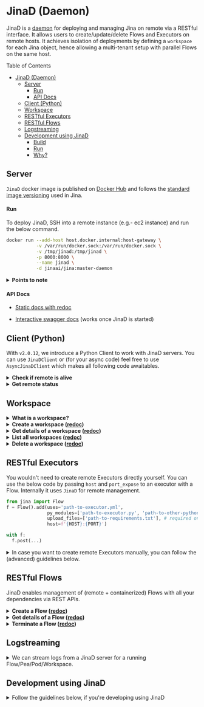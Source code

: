 # JinaD (Daemon)

JinaD is a [daemon](https://en.wikipedia.org/wiki/Daemon_(computing)) for deploying and managing Jina on remote via a RESTful interface. It allows users to create/update/delete Flows and Executors on remote hosts. It achieves isolation of deployments by defining a `workspace` for each Jina object, hence allowing a multi-tenant setup with parallel Flows on the same host.


<!-- START doctoc generated TOC please keep comment here to allow auto update -->
<!-- DON'T EDIT THIS SECTION, INSTEAD RE-RUN doctoc TO UPDATE -->
Table of Contents

- [JinaD (Daemon)](#jinad-daemon)
  - [Server](#server)
      - [Run](#run)
      - [API Docs](#api-docs)
  - [Client (Python)](#client-python)
  - [Workspace](#workspace)
  - [RESTful Executors](#restful-executors)
  - [RESTful Flows](#restful-flows)
  - [Logstreaming](#logstreaming)
  - [Development using JinaD](#development-using-jinad)
      - [Build](#build)
      - [Run](#run-1)
      - [Why?](#why)

<!-- END doctoc generated TOC please keep comment here to allow auto update -->


## Server

`JinaD` docker image is published on [Docker Hub](https://hub.docker.com/r/jinaai/jina/tags?page=1&ordering=last_updated&name=-daemon) and follows the [standard image versioning](https://github.com/jina-ai/jina/blob/master/RELEASE.md#docker-image-versioning) used in Jina.

#### Run

To deploy JinaD, SSH into a remote instance (e.g.- ec2 instance) and run the below command.

```bash
docker run --add-host host.docker.internal:host-gateway \
           -v /var/run/docker.sock:/var/run/docker.sock \
           -v /tmp/jinad:/tmp/jinad \
           -p 8000:8000 \
           --name jinad \
           -d jinaai/jina:master-daemon
```

<details>
<summary><strong>Points to note</strong></summary>

- You can change the port via the `-p` argument. Following code assumes that `HOST` is the public IP of the above instance and `PORT` is as passed in the docker run cpmmand.

- `JinaD` should always be deployed as a docker container. Simply starting the server using `jinad` command would not work.

</details>

#### API Docs

- [Static docs with redoc](https://api.jina.ai/daemon/)

- [Interactive swagger docs](http://localhost:8000/docs) (works once JinaD is started)

## Client (Python)

With `v2.0.12`, we introduce a Python Client to work with JinaD servers. You can use `JinaDClient` or (for your async code) feel free to use `AsyncJinaDClient` which makes all following code awaitables.

<details>
<summary><strong>Check if remote is alive</strong></summary>

<!-- #### Connect from local -->

```python
from daemon.clients import JinaDClient
client = JinaDClient(host=HOST, port=PORT)
assert client.alive

# OR,
from daemon.clients import AsyncJinaDClient
client = AsyncJinaDClient(host=HOST, port=PORT)
assert await client.alive
```

</details>

<details>
<summary><strong>Get remote status</strong></summary>

```python
from daemon.clients import JinaDClient
client = JinaDClient(host=HOST, port=PORT)
client.status
```

<details>
<summary>Example response</summary>

```text
{
  'jina' {
    'jina': '2.0.11',
    ...
  },
  'envs': {
    ...
  },
  'workspaces': {
    ...
  },
  'peas': {
    ...
  },
  'pods': {
    ...
  }
  'flows': {
    ...
  }
}
```

</details>
</details>


## Workspace

<details>
<summary><strong>What is a workspace?</strong></summary>

Workspace is the entrypoint for all objects in JinaD. It primarily represents 3 things.

1. **Docker Image**

    All objects created by JinaD are containerized. Workspace is responsible for building the base image. You can customize each image with the help of a `.jinad` file and a `requirements.txt` file.

2. **Docker Network**

    Workspace is also responsible for managing a private `bridge` network for all child containers. This provides network isolation from other workspaces, while allowing all containers inside the same workspace to communicate.

3. **Local work directory**

    All the files used to manage a Jina object or created by a Jina object are stored here. This directory is exposed to all child containers. These can be:
     - config files (e.g.- Flow/Executor YAML, Python modules etc),
     - data written by your Executor
     - logs (created by `fluentd`)
     - `.jinad` file
     - `requirements.txt` file

4. **Special files**

   - `.jinad` is an optional file defining how the base image is built. Following arguments are supported.

     ```ini
     build = default                 ; NOTE: devel/default, (gpu: to be added).
     python = 3.7                    ; NOTE: 3.7, 3.8, 3.9 allowed.
     jina = 2.0.rc7                  ; NOTE: to be added.
     ports = 45678                   ; NOTE: comma separated ports to be mapped.
     run = "python app.py 45678"     ; NOTE: command to start a Jina project on remote.
     ```

     You can also deploy an end-to-end Jina project on remote using the following steps.
     - Include a `.jinad` file with `run` set to your default entrypoint (e.g. - `python app.py`)
     - Upload all your files including `.jinad` during workspace creation.
     - This will deploy a custom container with your project

   - `requirements.txt` defines all python packages to be installed using `pip` in the base image.

     ```text
     annoy
     torch>=1.8.0
     tensorflow
     ```

</details>

<details>
<summary><strong>Create a workspace (<a href="https://api.jina.ai/daemon/#operation/_create_workspaces_post">redoc</a>)</strong></summary>

Create a directory (say `awesome_project`) on local which has all your files (`yaml`, `py_modules`, `requirements.txt`, `.jinad` etc.)

```python
from daemon.clients import JinaDClient
client = JinaDClient(host=HOST, port=PORT)
my_workspace_id = client.workspaces.create(paths=['path_to_awesome_project'])
```

<details>
<summary>Example response</summary>

  ```text

     JinaDClient@16018[I]:uploading 3 file(s): flow.yml, requirements.txt, .jinad
  🌏 36f9d7f70145 DaemonWorker1 INFO  ---> 70578df55b1c
  🌏 36f9d7f70145 DaemonWorker1 INFO Step 4/7 : ARG PIP_REQUIREMENTS
  🌏 36f9d7f70145 DaemonWorker1 INFO  ---> Running in e1588f87b32c
  🌏 36f9d7f70145 DaemonWorker1 INFO Removing intermediate container e1588f87b32c
  🌏 36f9d7f70145 DaemonWorker1 INFO  ---> 9f715ea59f8a
  🌏 36f9d7f70145 DaemonWorker1 INFO Step 5/7 : RUN if [ -n "$PIP_REQUIREMENTS" ]; then         echo "Installing
  ${PIP_REQUIREMENTS}";         for package in ${PIP_REQUIREMENTS}; do             pip install "${package}";         done;     fi
  🌏 36f9d7f70145 DaemonWorker1 INFO  ---> Running in e9018896b366
  🌏 36f9d7f70145 DaemonWorker1 INFO Installing tinydb sklearn
  🌏 36f9d7f70145 DaemonWorker1 INFO Collecting tinydb
  🌏 36f9d7f70145 DaemonWorker1 INFO   Downloading tinydb-4.5.1-py3-none-any.whl (23 kB)
  🌏 36f9d7f70145 DaemonWorker1 INFO Requirement already satisfied: typing-extensions<4.0.0,>=3.10.0 in
  /usr/local/lib/python3.7/site-packages (from tinydb) (3.10.0.0)
  🌏 36f9d7f70145 DaemonWorker1 INFO Installing collected packages: tinydb
  🌏 36f9d7f70145 DaemonWorker1 INFO Successfully installed tinydb-4.5.1
  🌏 36f9d7f70145 DaemonWorker1 WARNING WARNING: Running pip as the 'root' user can result in broken permissions and conflicting
  behaviour with the system package manager. It is recommended to use a virtual environment instead:
  https://pip.pypa.io/warnings/venv
  🌏 36f9d7f70145 DaemonWorker1 INFO Collecting sklearn
  🌏 36f9d7f70145 DaemonWorker1 INFO   Downloading sklearn-0.0.tar.gz (1.1 kB)
  🌏 36f9d7f70145 DaemonWorker1 INFO Collecting scikit-learn
  🌏 36f9d7f70145 DaemonWorker1 INFO   Downloading scikit_learn-0.24.2-cp37-cp37m-manylinux2010_x86_64.whl (22.3 MB)
  🌏 36f9d7f70145 DaemonWorker1 INFO Collecting joblib>=0.11
  🌏 36f9d7f70145 DaemonWorker1 INFO   Downloading joblib-1.0.1-py3-none-any.whl (303 kB)
  🌏 36f9d7f70145 DaemonWorker1 INFO Requirement already satisfied: numpy>=1.13.3 in /usr/local/lib/python3.7/site-packages (from
  scikit-learn->sklearn) (1.21.1)
  🌏 36f9d7f70145 DaemonWorker1 INFO Collecting scipy>=0.19.1
  🌏 36f9d7f70145 DaemonWorker1 INFO   Downloading scipy-1.7.0-cp37-cp37m-manylinux_2_5_x86_64.manylinux1_x86_64.whl (28.5 MB)
  🌏 36f9d7f70145 DaemonWorker1 INFO Collecting threadpoolctl>=2.0.0
  🌏 36f9d7f70145 DaemonWorker1 INFO   Downloading threadpoolctl-2.2.0-py3-none-any.whl (12 kB)
  🌏 36f9d7f70145 DaemonWorker1 INFO Building wheels for collected packages: sklearn
  🌏 36f9d7f70145 DaemonWorker1 INFO   Building wheel for sklearn (setup.py): started
  🌏 36f9d7f70145 DaemonWorker1 INFO   Building wheel for sklearn (setup.py): finished with status 'done'
  🌏 36f9d7f70145 DaemonWorker1 INFO   Created wheel for sklearn: filename=sklearn-0.0-py2.py3-none-any.whl size=1309 sha256=ac85019415e0eeebf468e2f71c43d8ff9b78131eaaccce89e34bb5ba8a2473ca
  🌏 36f9d7f70145 DaemonWorker1 INFO Successfully built sklearn
  🌏 36f9d7f70145 DaemonWorker1 INFO Installing collected packages: threadpoolctl, scipy, joblib, scikit-learn, sklearn
  🌏 36f9d7f70145 DaemonWorker1 INFO Successfully installed joblib-1.0.1 scikit-learn-0.24.2 scipy-1.7.0 sklearn-0.0 threadpoolctl-2.2.0
  🌏 36f9d7f70145 DaemonWorker1 WARNING WARNING: Running pip as the 'root' user can result in broken permissions and conflicting behaviour with the system package manager. It is recommended to
  use a virtual environment instead: https://pip.pypa.io/warnings/venv
  🌎  Workspace: Creating...    JinaDClient@16018[I]:jworkspace-480ec0d8-ea02-4adb-8e02-04cd27962863 created successfully
  ```

</details>
</details>

<details>
<summary><strong>Get details of a workspace (<a href="https://api.jina.ai/daemon/#operation/_list_workspaces__id__get">redoc</a>)</strong></summary>

```python
from daemon.clients import JinaDClient
client = JinaDClient(host=HOST, port=PORT)
client.workspaces.get(my_workspace_id)
```

<details>
<summary>Example response</summary>

```text
{
  'time_created': '2021-07-26T17:31:29.326049',
  'state': 'ACTIVE',
  'metadata': {
    'image_id': '97b0cb4860',
    'image_name': 'jworkspace:480ec0d8-ea02-4adb-8e02-04cd27962863',
    'network': '8dcd21b98a',
    'workdir': '/tmp/jinad/jworkspace-480ec0d8-ea02-4adb-8e02-04cd27962863',
    'container_id': None,
    'managed_objects': []
  },
  'arguments': {
    'files': ['flow.yml', 'requirements.txt', '.jinad'],
    'jinad': {
      'build': 'default',
      'dockerfile': '/usr/local/lib/python3.7/site-packages/daemon/Dockerfiles/default.Dockerfile'
    },
    'requirements': 'tinydb sklearn'
  }
}
```

</details>
</details>

<details>
<summary><strong>List all workspaces (<a href="https://api.jina.ai/daemon/#operation/_get_items_workspaces_get">redoc</a>)</strong></summary>

```python
client.workspaces.list()
```

<details>
<summary>Example response</summary>

```text
{
  'jworkspace-2b017b8f-19af-4d78-9364-6404447d91ac': {
    ...
  },
  'jworkspace-8fec6449-2824-4913-9c06-3d0ec1314674': {
    ...
  },
  'jworkspace-41dbe23a-9ecd-4e84-8df2-8dd6295a55b4': {
    ...
  },
  'jworkspace-0cc90166-5ce2-4702-9d30-0ff8f3598a9f': {
    ...
  },
  'jworkspace-be53f490-549a-4335-831a-5fb13a1de754': {
    ...
  },
  'jworkspace-48319ab9-6c36-4e2d-b687-dd0ab498cb4f': {
    ...
  }
}
```

</details>
</details>

<details>
<summary><strong>Delete a workspace (<a href="https://api.jina.ai/daemon/#operation/_delete_workspaces__id__delete">redoc</a>)</strong></summary>

```python
assert client.workspaces.delete(id=workspace_id)
```

</details>

## RESTful Executors

You wouldn't need to create remote Executors directly yourself. You can use the below code by passing `host` and `port_expose` to an executor with a Flow. Internally it uses `JinaD` for remote management.

```python
from jina import Flow
f = Flow().add(uses='path-to-executor.yml',
               py_modules=['path-to-executor.py', 'path-to-other-python-files.py'],
               upload_files=['path-to-requirements.txt'], # required only if additional pip packages are to be installed
               host=f'{HOST}:{PORT}')

with f:
  f.post(...)

```

<details>
<summary>In case you want to create remote Executors manually, you can follow the (advanced) guidelines below.</summary>

<details>
<summary><strong>Get all accepted arguments (<a href="https://api.jina.ai/daemon/#operation/_fetch_pea_params_peas_arguments_get">redoc</a>)</strong></summary>

```python
# Learn about payload
from daemon.clients import JinaDClient
client = JinaDClient(host=HOST, port=PORT)

# Get arguments accepted by Peas
client.peas.arguments()

# Get arguments accepted by Pods
client.pods.arguments()
```

<details>
<summary>Example response</summary>

```text
{
    "name": {
        "title": "Name",
        "description": "\nThe name of this object.\n\nThis will be used in the following places:\n- how you refer to this object in Python/YAML/CLI\n- visualization\n- log message header\n- ...\n\nWhen not given, then the default naming strategy will apply.\n                    ",
        "type": "string"
    },
    ...
}
```

</details>
</details>

<details>
<summary><strong>Create a Pea/Pod (<a href="https://api.jina.ai/daemon/#operation/_create_peas_post">redoc</a>)</strong></summary>

```python
# To create a Pea
client.peas.create(workspace_id=workspace_id, payload=payload)
#'jpea-5493e6b1-a5c6-45e9-95e2-54b00e4e77b4'

# To create a Pod
client.pods.create(workspace_id=workspace_id, payload=payload)
# jpod-44f8aeac-726e-4381-b5ff-9ae01e217b6d
```

</details>

<details>
<summary><strong>Get details of a Pea/Pod (<a href="https://api.jina.ai/daemon/#operation/_status_peas__id__get">redoc</a>)</strong></summary>

```python
# Pea
client.peas.get(pea_id)

# Pod
client.pods.get(pod_id)
```

<details>
<summary>Example response</summary>

```text
{
  'time_created': '2021-07-27T05:53:36.512694',
  'metadata': {
    'container_id': '6041041351',
    'container_name': 'jpea-6b94b5f2-828c-49a8-98e8-cb4cac2b5807',
    'image_id': '28bd40a87e',
    'network': '73a9b7ce2f',
    'ports': {
      '49591/tcp': 49591,
      '59647/tcp': 59647,
      '56237/tcp': 56237,
      '37389/tcp': 37389
    },
    'uri': 'http://host.docker.internal:37389'
  },
  'arguments': {
    'object': {
      'time_created': '2021-07-27T05:53:36.502625',
      'arguments': {
        'name': 'my_pea',
        ...
      }
    },
    'command': '--port-expose 37389 --mode pea --workspace-id 4df83da5-e227-4ecd-baac-3a54cdf7a22a'
  },
  'workspace_id': 'jworkspace-4df83da5-e227-4ecd-baac-3a54cdf7a22a'
}
```

</details>
</details>

<details>
<summary><strong>Terminate a Pea/Pod (<a href="https://api.jina.ai/daemon/#operation/_delete_peas__id__delete">redoc</a>)</strong></summary>

```python
# Pea
assert client.peas.delete(pea_id)

# Pod
assert client.pods.delete(pod_id)
```

</details>
</details>


## RESTful Flows

JinaD enables management of (remote + containerized) Flows with all your dependencies via REST APIs.

<details>
<summary><strong>Create a Flow (<a href="https://api.jina.ai/daemon/#operation/_create_flows_post">redoc</a>)</strong></summary>

This creates a new container using the base image, connects it to the network defined by `workspace_id` and starts a Flow inside the container. Only the ports needed for external communication are mapped to local. Make sure you've added all your config files while creating the workspace in the previous step.

```python
from daemon.clients import JinaDClient
client = JinaDClient(host=HOST, port=PORT)
client.flows.create(workspace_id=workspace_id, filename='my_awesome_flow.yml')
# jflow-a71cc28f-a5db-4cc0-bb9e-bb7797172cc9
```

</details>

<details>
<summary><strong>Get details of a Flow (<a href="https://api.jina.ai/daemon/#operation/_status_flows__id__get">redoc</a>)</strong></summary>

```python
client.flows.get(flow_id)
```

<details>
<summary>Example response</summary>

```text
{
  'time_created': '2021-07-27T05:12:06.646809',
  'metadata': {
    'container_id': '8770817435',
    'container_name': 'jflow-a71cc28f-a5db-4cc0-bb9e-bb7797172cc9',
    'image_id': '28bd40a87e',
    'network': '6363b4a5b8',
    'ports': {
      '23456/tcp': 23456,
      '51567/tcp': 51567
    },
    'uri': 'http://host.docker.internal:51567'
  },
  'arguments': {
    'object': {
      'time_created': '2021-07-27T05:12:06.640236',
      'arguments': {
        'port_expose': 23456,
        'name': None,
        'workspace': './',
        'log_config': '/usr/local/lib/python3.7/site-packages/jina/resources/logging.default.yml',
        'quiet': False,
        'quiet_error': False,
        'workspace_id': '9db7a919-dfa5-420c-834e-ab940a40cbf2',
        'uses': None,
        'env': None,
        'inspect': 2
      },
      'yaml_source': "jtype: Flow\nversion: '1.0'\nwith:\n  protocol: http\n  port_expose: 23456\nexecutors:\n  - name: executor_ex\n"
    },
    'command': '--port-expose 51567 --mode flow --workspace-id 4d0a0db5-2cb8-4e8f-8183-966681c1c863'
  },
  'workspace_id': 'jworkspace-4d0a0db5-2cb8-4e8f-8183-966681c1c863'
}
```

</details>
</details>

<details>
<summary><strong>Terminate a Flow (<a href="https://api.jina.ai/daemon/#operation/_delete_flows__id__delete">redoc</a>)</strong></summary>

```python
assert client.flows.delete(flow_id)
```

</details>


## Logstreaming

<details>
<summary>We can stream logs from a JinaD server for a running Flow/Pea/Pod/Workspace.</summary>

Unlike other modules, this needs to be awaited.

```python
from daemon.clients import AsyncJinaDClient
client = AsyncJinaDClient(host=HOST, port=PORT)
await client.logs(id=my_workspace_id)
```

<details>
<summary>Example response</summary>

```text
🌏 2358d9ab978a DaemonWorker8 INFO Step 1/5 : ARG LOCALTAG=test
🌏 2358d9ab978a DaemonWorker8 INFO Step 2/5 : FROM jinaai/jina:$LOCALTAG-daemon
🌏 2358d9ab978a DaemonWorker8 INFO  ---> c7d3770bb8bf
🌏 2358d9ab978a DaemonWorker8 INFO Step 3/5 : ARG PIP_REQUIREMENTS
🌏 2358d9ab978a DaemonWorker8 INFO  ---> Using cache
🌏 2358d9ab978a DaemonWorker8 INFO  ---> fef3bbb778c9
🌏 2358d9ab978a DaemonWorker8 INFO Step 4/5 : RUN if [ -n "$PIP_REQUIREMENTS" ]; then         echo "Installing ${PIP_REQUIREMENTS}";         for package in ${PIP_REQUIREMENTS}; do             pip install "${package}";         done;     fi
🌏 2358d9ab978a DaemonWorker8 INFO  ---> Using cache
🌏 2358d9ab978a DaemonWorker8 INFO  ---> 30ad9229b620
🌏 2358d9ab978a DaemonWorker8 INFO Step 5/5 : WORKDIR /workspace
🌏 2358d9ab978a DaemonWorker8 INFO  ---> Using cache
🌏 2358d9ab978a DaemonWorker8 INFO  ---> ee1abbf16f0e
🌏 2358d9ab978a DaemonWorker8 INFO Successfully built ee1abbf16f0e
🌏 2358d9ab978a DaemonWorker8 INFO Successfully tagged jworkspace:13305e16-aa7b-4f58-b0e9-1f420eb8be8b
🌏 2358d9ab978a DaemonWorker8 Level SUCCESS workspace jworkspace-13305e16-aa7b-4f58-b0e9-1f420eb8be8b is updated
```

</details>
</details>

## Development using JinaD

<details>
<summary>Follow the guidelines below, if you're developing using JinaD </summary>

#### Build

```bash
docker build -f Dockerfiles/debianx.Dockerfile --build-arg PIP_TAG=daemon -t jinaai/jina:test-daemon .
```

#### Run

```bash
docker run --add-host host.docker.internal:host-gateway \
           --name jinad \
           -e JINA_DAEMON_BUILD=DEVEL \
           -e JINA_LOG_LEVEL=DEBUG \
           -v /var/run/docker.sock:/var/run/docker.sock \
           -v /tmp/jinad:/tmp/jinad \
           -p 8000:8000 \
           -d jinaai/jina:test-daemon
```

#### Why?

- `jinaai/jina:test-daemon` ?

  All images created by JinaD during local tests use image with this name (hard-coded).

- `--env JINA_DAEMON_BUILD=DEVEL` ?

  This makes sure default build for JinaD is `DEVEL`. This must be passed during development, CICD etc

- `--add-host` ?

  `DOCKERHOST = 'host.docker.internal'`

  JinaD itself always runs inside a container and creates all images/networks/containers on localhost. `DOCKERHOST` allows JinaD to communicate with other child containers. Must for linux. Not needed for Mac/WSL

- `-v /var/run/docker.sock:/var/run/docker.sock` ?

  Allows JinaD to talk to DOCKERHOST

- `-v /tmp/jinad:/tmp/jinad` ?

  This is the default root workspace for JinaD. This gets mounted internally to all child containers. If we don't mount this while starting, `/tmp/jinad` local to JinaD would get mounted to child containers, which is not accessible by DOCKERHOST

</details>
